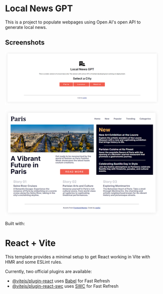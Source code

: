 # Local News GPT
This is a project to populate webpages using Open AI's open API to generate local news.

## Screenshots

![Lobby](https://raw.githubusercontent.com/grafuj/local-news-GPT-react/static-pages/public/assets/images/Lobby-screenshot.PNG)

![NewsPage](https://raw.githubusercontent.com/grafuj/local-news-GPT-react/static-pages/public/assets/images/LNP-screenshot.PNG)


Built with:
# React + Vite

This template provides a minimal setup to get React working in Vite with HMR and some ESLint rules.

Currently, two official plugins are available:

- [@vitejs/plugin-react](https://github.com/vitejs/vite-plugin-react/blob/main/packages/plugin-react/README.md) uses [Babel](https://babeljs.io/) for Fast Refresh
- [@vitejs/plugin-react-swc](https://github.com/vitejs/vite-plugin-react-swc) uses [SWC](https://swc.rs/) for Fast Refresh
